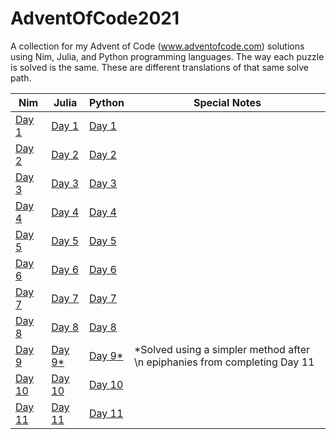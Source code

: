 # AdventOfCode2021
A collection for my Advent of Code (www.adventofcode.com) solutions using Nim, Julia, and Python programming languages. The way each puzzle is solved is the same. These are different translations of that same solve path.

| Nim | Julia | Python | Special Notes |
| --- | ----- | ------ | ------------- |
| [Day 1](https://github.com/genius487/AdventOfCode2021/blob/main/day01/n21d01.nim) | [Day 1](https://github.com/genius487/AdventOfCode2021/blob/main/day01/j21d01.jl) | [Day 1](https://github.com/genius487/AdventOfCode2021/blob/main/day01/p21d01.py) |
| [Day 2](https://github.com/genius487/AdventOfCode2021/blob/main/day02/n21d02.nim) | [Day 2](https://github.com/genius487/AdventOfCode2021/blob/main/day02/j21d02.jl) | [Day 2](https://github.com/genius487/AdventOfCode2021/blob/main/day02/p21d02.py) |
| [Day 3](https://github.com/genius487/AdventOfCode2021/blob/main/day03/n21d03.nim) | [Day 3](https://github.com/genius487/AdventOfCode2021/blob/main/day03/j21d03.jl) | [Day 3](https://github.com/genius487/AdventOfCode2021/blob/main/day03/p21d03.py) |
| [Day 4](https://github.com/genius487/AdventOfCode2021/blob/main/day04/n21d04.nim) | [Day 4](https://github.com/genius487/AdventOfCode2021/blob/main/day04/j21d04.jl) | [Day 4](https://github.com/genius487/AdventOfCode2021/blob/main/day04/p21d04.py) |
| [Day 5](https://github.com/genius487/AdventOfCode2021/blob/main/day05/n21d05.nim) | [Day 5](https://github.com/genius487/AdventOfCode2021/blob/main/day05/j21d05.jl) | [Day 5](https://github.com/genius487/AdventOfCode2021/blob/main/day05/p21d05.py) |
| [Day 6](https://github.com/genius487/AdventOfCode2021/blob/main/day06/n21d06.nim) | [Day 6](https://github.com/genius487/AdventOfCode2021/blob/main/day06/j21d06.jl) | [Day 6](https://github.com/genius487/AdventOfCode2021/blob/main/day06/p21d06.py) |
| [Day 7](https://github.com/genius487/AdventOfCode2021/blob/main/day07/n21d07.nim) | [Day 7](https://github.com/genius487/AdventOfCode2021/blob/main/day07/j21d07.jl) | [Day 7](https://github.com/genius487/AdventOfCode2021/blob/main/day07/p21d07.py) |
| [Day 8](https://github.com/genius487/AdventOfCode2021/blob/main/day08/n21d08.nim) | [Day 8](https://github.com/genius487/AdventOfCode2021/blob/main/day08/j21d08.jl) | [Day 8](https://github.com/genius487/AdventOfCode2021/blob/main/day08/p21d08.py) |
| [Day 9](https://github.com/genius487/AdventOfCode2021/blob/main/day09/n21d09.nim) | [Day 9*](https://github.com/genius487/AdventOfCode2021/blob/main/day09/j21d09.jl) | [Day 9*](https://github.com/genius487/AdventOfCode2021/blob/main/day09/p21d09.py) | *Solved using a simpler method after \n epiphanies from completing Day 11 |
| [Day 10](https://github.com/genius487/AdventOfCode2021/blob/main/day10/n21d10.nim) | [Day 10](https://github.com/genius487/AdventOfCode2021/blob/main/day10/j21d10.jl) | [Day 10](https://github.com/genius487/AdventOfCode2021/blob/main/day10/p21d10.py) |
| [Day 11](https://github.com/genius487/AdventOfCode2021/blob/main/day11/n21d11.nim) | [Day 11](https://github.com/genius487/AdventOfCode2021/blob/main/day11/j21d11.jl) | [Day 11](https://github.com/genius487/AdventOfCode2021/blob/main/day11/p21d11.py) |
